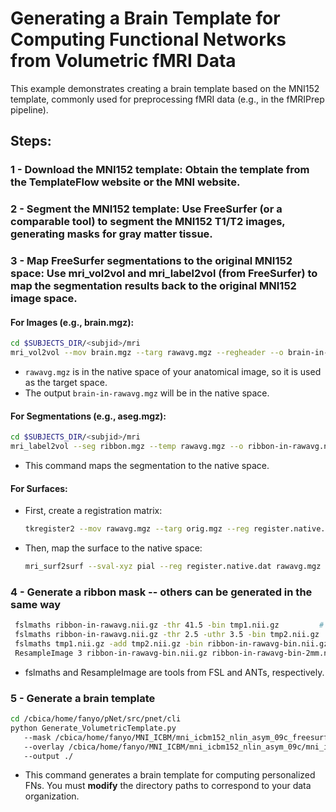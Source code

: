 # Generating a Brain Template for Computing Functional Networks from Volumetric fMRI Data

This example demonstrates creating a brain template based on the MNI152 template, commonly used for preprocessing fMRI
data (e.g., in the fMRIPrep pipeline).

## Steps:

### 1 - Download the MNI152 template: Obtain the template from the TemplateFlow website or the MNI website.

### 2 - Segment the MNI152 template: Use FreeSurfer (or a comparable tool) to segment the MNI152 T1/T2 images, generating masks for gray matter tissue.

### 3 - Map FreeSurfer segmentations to the original MNI152 space: Use mri_vol2vol and mri_label2vol (from FreeSurfer) to map the segmentation results back to the original MNI152 image space.

#### For Images (e.g., brain.mgz):

   ```bash
   cd $SUBJECTS_DIR/<subjid>/mri
   mri_vol2vol --mov brain.mgz --targ rawavg.mgz --regheader --o brain-in-rawavg.nii.gz --no-save-reg
   ```

- `rawavg.mgz` is in the native space of your anatomical image, so it is used as the target space.
- The output `brain-in-rawavg.mgz` will be in the native space.

#### For Segmentations (e.g., aseg.mgz):

   ```bash
   cd $SUBJECTS_DIR/<subjid>/mri
   mri_label2vol --seg ribbon.mgz --temp rawavg.mgz --o ribbon-in-rawavg.nii.gz --regheader ribbon.mgz
   ```

- This command maps the segmentation to the native space.

#### For Surfaces:

- First, create a registration matrix:
  ```bash
  tkregister2 --mov rawavg.mgz --targ orig.mgz --reg register.native.dat --noedit --regheader
  ```
- Then, map the surface to the native space:
  ```bash
  mri_surf2surf --sval-xyz pial --reg register.native.dat rawavg.mgz --tval lh.pial.native --tval-xyz rawavg.mgz --hemi lh --s subjectname
  ```

### 4 - Generate a ribbon mask -- others can be generated in the same way

   ```bash
    fslmaths ribbon-in-rawavg.nii.gz -thr 41.5 -bin tmp1.nii.gz         # left cortex
    fslmaths ribbon-in-rawavg.nii.gz -thr 2.5 -uthr 3.5 -bin tmp2.nii.gz    # right cortex
    fslmaths tmp1.nii.gz -add tmp2.nii.gz -bin ribbon-in-rawavg-bin.nii.gz  # combine left and right cortex
    ResampleImage 3 ribbon-in-rawavg-bin.nii.gz ribbon-in-rawavg-bin-2mm.nii.gz 2x2x2 size=1,spacing=0 1 char  # resample to 2mm
   ```

- fslmaths and ResampleImage are tools from FSL and ANTs, respectively.

### 5 - Generate a brain template

   ```bash
   cd /cbica/home/fanyo/pNet/src/pnet/cli
   python Generate_VolumetricTemplate.py 
      --mask /cbica/home/fanyo/MNI_ICBM/mni_icbm152_nlin_asym_09c_freesurf/mni_icbm152_tal_nlin_asym_09c/mri/ribbon-in-rawavg-bin-2mm.nii.gz 
      --overlay /cbica/home/fanyo/MNI_ICBM/mni_icbm152_nlin_asym_09c/mni_icbm152_t1_tal_nlin_asym_09c.nii.gz 
      --output ./
   ```

- This command generates a brain template for computing personalized FNs. You must **modify** the directory paths to
  correspond to your data organization.
